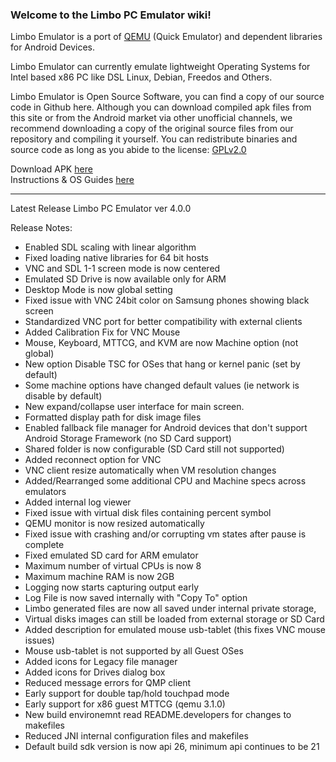 ### **Welcome to the Limbo PC Emulator wiki!**    

Limbo Emulator is a port of [QEMU](https://www.qemu.org/) (Quick Emulator) and dependent libraries for Android Devices.  
  
Limbo Emulator can currently emulate lightweight Operating Systems for Intel based x86 PC like DSL Linux, Debian, Freedos and Others.  

Limbo Emulator is Open Source Software, you can find a copy of our source code in Github here. Although you can download compiled apk files from this site or from the Android market via other unofficial channels, we recommend downloading a copy of the original source files from our repository and compiling it yourself. You can redistribute binaries and source code as long as you abide to the license: [GPLv2.0](https://github.com/limboemu/limbo/blob/master/COPYING)  
  
  
Download APK [here](https://github.com/limboemu/limbo/wiki/Downloads)    
Instructions & OS Guides [here](https://github.com/limboemu/limbo/wiki/Guides)  
  
  
***


Latest Release
Limbo PC Emulator ver 4.0.0

Release Notes:

* Enabled SDL scaling with linear algorithm
* Fixed loading native libraries for 64 bit hosts
* VNC and SDL 1-1 screen mode is now centered
* Emulated SD Drive is now available only for ARM
* Desktop Mode is now global setting
* Fixed issue with VNC 24bit color on Samsung phones showing black screen
* Standardized VNC port for better compatibility with external clients
* Added Calibration Fix for VNC Mouse
* Mouse, Keyboard, MTTCG, and KVM are now Machine option (not global)
* New option Disable TSC for OSes that hang or kernel panic (set by default)
* Some machine options have changed default values (ie network is disable by default)
* New expand/collapse user interface for main screen.
* Formatted display path for disk image files
* Enabled fallback file manager for Android devices that don't support Android Storage Framework (no SD Card support)
* Shared folder is now configurable (SD Card still not supported)
* Added reconnect option for VNC
* VNC client resize automatically when VM resolution changes
* Added/Rearranged some additional CPU and Machine specs across emulators
* Added internal log viewer
* Fixed issue with virtual disk files containing percent symbol
* QEMU monitor is now resized automatically
* Fixed issue with crashing and/or corrupting vm states after pause is complete
* Fixed emulated SD card for ARM emulator
* Maximum number of virtual CPUs is now 8
* Maximum machine RAM is now 2GB
* Logging now starts capturing output early
* Log File is now saved internally with "Copy To" option
* Limbo generated files are now all saved under internal private storage,
* Virtual disks images can still be loaded from external storage or SD Card
* Added description for emulated mouse usb-tablet (this fixes VNC mouse issues)
* Mouse usb-tablet is not supported by all Guest OSes
* Added icons for Legacy file manager
* Added icons for Drives dialog box
* Reduced message errors for QMP client
* Early support for double tap/hold touchpad mode
* Early support for x86 guest MTTCG (qemu 3.1.0)
* New build environemnt read README.developers for changes to makefiles
* Reduced JNI internal configuration files and makefiles
* Default build sdk version is now api 26, minimum api continues to be 21

  